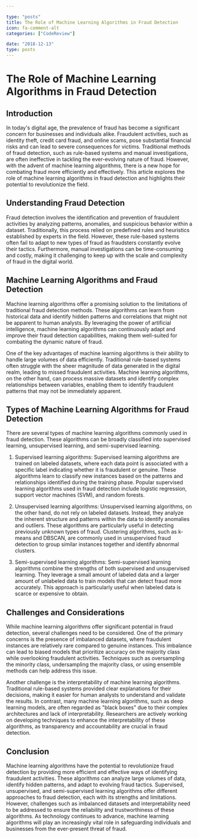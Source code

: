 ```yaml
---

type: "posts"
title: The Role of Machine Learning Algorithms in Fraud Detection
icon: fa-comment-alt
categories: ["CodeReview"]

date: "2018-12-13"
type: posts
---
```





# The Role of Machine Learning Algorithms in Fraud Detection

## Introduction

In today's digital age, the prevalence of fraud has become a significant concern for businesses and individuals alike. Fraudulent activities, such as identity theft, credit card fraud, and online scams, pose substantial financial risks and can lead to severe consequences for victims. Traditional methods of fraud detection, such as rule-based systems and manual investigations, are often ineffective in tackling the ever-evolving nature of fraud. However, with the advent of machine learning algorithms, there is a new hope for combating fraud more efficiently and effectively. This article explores the role of machine learning algorithms in fraud detection and highlights their potential to revolutionize the field.

## Understanding Fraud Detection

Fraud detection involves the identification and prevention of fraudulent activities by analyzing patterns, anomalies, and suspicious behavior within a dataset. Traditionally, this process relied on predefined rules and heuristics established by experts in the field. However, these rule-based systems often fail to adapt to new types of fraud as fraudsters constantly evolve their tactics. Furthermore, manual investigations can be time-consuming and costly, making it challenging to keep up with the scale and complexity of fraud in the digital world.

## Machine Learning Algorithms and Fraud Detection

Machine learning algorithms offer a promising solution to the limitations of traditional fraud detection methods. These algorithms can learn from historical data and identify hidden patterns and correlations that might not be apparent to human analysts. By leveraging the power of artificial intelligence, machine learning algorithms can continuously adapt and improve their fraud detection capabilities, making them well-suited for combating the dynamic nature of fraud.

One of the key advantages of machine learning algorithms is their ability to handle large volumes of data efficiently. Traditional rule-based systems often struggle with the sheer magnitude of data generated in the digital realm, leading to missed fraudulent activities. Machine learning algorithms, on the other hand, can process massive datasets and identify complex relationships between variables, enabling them to identify fraudulent patterns that may not be immediately apparent.

## Types of Machine Learning Algorithms for Fraud Detection

There are several types of machine learning algorithms commonly used in fraud detection. These algorithms can be broadly classified into supervised learning, unsupervised learning, and semi-supervised learning.

1. Supervised learning algorithms: Supervised learning algorithms are trained on labeled datasets, where each data point is associated with a specific label indicating whether it is fraudulent or genuine. These algorithms learn to classify new instances based on the patterns and relationships identified during the training phase. Popular supervised learning algorithms used in fraud detection include logistic regression, support vector machines (SVM), and random forests.

2. Unsupervised learning algorithms: Unsupervised learning algorithms, on the other hand, do not rely on labeled datasets. Instead, they analyze the inherent structure and patterns within the data to identify anomalies and outliers. These algorithms are particularly useful in detecting previously unknown types of fraud. Clustering algorithms, such as k-means and DBSCAN, are commonly used in unsupervised fraud detection to group similar instances together and identify abnormal clusters.

3. Semi-supervised learning algorithms: Semi-supervised learning algorithms combine the strengths of both supervised and unsupervised learning. They leverage a small amount of labeled data and a larger amount of unlabeled data to train models that can detect fraud more accurately. This approach is particularly useful when labeled data is scarce or expensive to obtain.

## Challenges and Considerations

While machine learning algorithms offer significant potential in fraud detection, several challenges need to be considered. One of the primary concerns is the presence of imbalanced datasets, where fraudulent instances are relatively rare compared to genuine instances. This imbalance can lead to biased models that prioritize accuracy on the majority class while overlooking fraudulent activities. Techniques such as oversampling the minority class, undersampling the majority class, or using ensemble methods can help address this issue.

Another challenge is the interpretability of machine learning algorithms. Traditional rule-based systems provided clear explanations for their decisions, making it easier for human analysts to understand and validate the results. In contrast, many machine learning algorithms, such as deep learning models, are often regarded as "black boxes" due to their complex architectures and lack of interpretability. Researchers are actively working on developing techniques to enhance the interpretability of these algorithms, as transparency and accountability are crucial in fraud detection.

## Conclusion

Machine learning algorithms have the potential to revolutionize fraud detection by providing more efficient and effective ways of identifying fraudulent activities. These algorithms can analyze large volumes of data, identify hidden patterns, and adapt to evolving fraud tactics. Supervised, unsupervised, and semi-supervised learning algorithms offer different approaches to fraud detection, each with its strengths and limitations. However, challenges such as imbalanced datasets and interpretability need to be addressed to ensure the reliability and trustworthiness of these algorithms. As technology continues to advance, machine learning algorithms will play an increasingly vital role in safeguarding individuals and businesses from the ever-present threat of fraud.